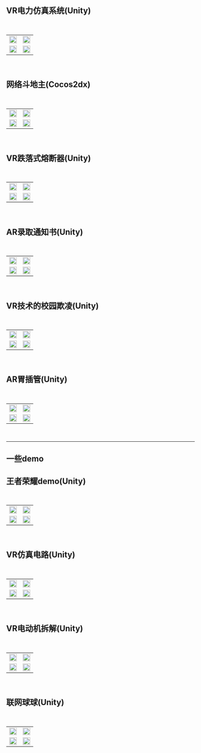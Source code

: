 <table border="0">   
  <h2>VR电力仿真系统(Unity)</h2> 
  <tr>
    <td width="50%">    
      <img src="/VR elect system/01.png" width="100%">      
    </td>
    <td width="50%">
      <img src="/VR elect system/02.png" width="100%">      
    </td></br>
  </tr>
  <tr>
    <td width="50%">
      <img src="/VR elect system/03.png" width="100%">      
    </td>
    <td width="50%">
      <img src="/VR elect system/04.png" width="100%">      
    </td>
  </tr>
</table></br>

<table border="0">   
  <h2>网络斗地主(Cocos2dx)</h2> 
  <tr>
    <td width="50%">    
      <img src="/网络斗地主/01.png" width="100%">      
    </td>
    <td width="50%">
      <img src="/网络斗地主/02.png" width="100%">      
    </td></br>
  </tr>
  <tr>
    <td width="50%">
      <img src="/网络斗地主/03.png" width="100%">      
    </td>
    <td width="50%">
      <img src="/网络斗地主/04.png" width="100%">      
    </td>
  </tr>
</table></br>

<table border="0">   
  <h2>VR跌落式熔断器(Unity)</h2> 
  <tr>
    <td width="50%">    
      <img src="/drop-out fuse/01.png" width="100%">      
    </td>
    <td width="50%">
      <img src="/drop-out fuse/02.png" width="100%">      
    </td></br>
  </tr>
  <tr>
    <td width="50%">
      <img src="/drop-out fuse/03.png" width="100%">      
    </td>
    <td width="50%">
      <img src="/drop-out fuse/04.png" width="100%">      
    </td>
  </tr>
</table></br>

<table border="0">   
  <h2>AR录取通知书(Unity)</h2> 
  <tr>
    <td width="50%">    
      <img src="/ARadmissionletter/01.png" width="100%">      
    </td>
    <td width="50%">
      <img src="/ARadmissionletter/02.png" width="100%">      
    </td></br>
  </tr>
  <tr>
    <td width="50%">
      <img src="/ARadmissionletter/03.png" width="100%">      
    </td>
    <td width="50%">
      <img src="/ARadmissionletter/04.png" width="100%">      
    </td>
  </tr>
</table></br>

<table border="0">   
  <h2>VR技术的校园欺凌(Unity)</h2> 
  <tr>
    <td width="50%">    
      <img src="/VR school bullying/01.png" width="100%">      
    </td>
    <td width="50%">
      <img src="/VR school bullying/02.png" width="100%">      
    </td></br>
  </tr>
  <tr>
    <td width="50%">
      <img src="/VR school bullying/03.png" width="100%">      
    </td>
    <td width="50%">
      <img src="/VR school bullying/04.png" width="100%">      
    </td>
  </tr>
</table></br>

<table border="0">   
  <h2>AR胃插管(Unity)</h2> 
  <tr>
    <td width="50%">    
      <img src="/AR Gastric intubation/01.png" width="100%">      
    </td>
    <td width="50%">
      <img src="/AR Gastric intubation/02.png" width="100%">      
    </td></br>
  </tr>
  <tr>
    <td width="50%">
      <img src="/AR Gastric intubation/03.png" width="100%">      
    </td>
    <td width="50%">
      <img src="/AR Gastric intubation/04.png" width="100%">      
    </td>
  </tr>
</table></br>

****
<h2>一些demo</h2> 
<table border="0">   
  <h2>王者荣耀demo(Unity)</h2> 
  <tr>
    <td width="50%">    
      <img src="/王者荣耀demo/01.png" width="100%">      
    </td>
    <td width="50%">
      <img src="/王者荣耀demo/02.png" width="100%">      
    </td></br>
  </tr>
  <tr>
    <td width="50%">
      <img src="/王者荣耀demo/03.png" width="100%">      
    </td>
    <td width="50%">
      <img src="/王者荣耀demo/04.png" width="100%">      
    </td>
  </tr>
</table></br>

<table border="0">   
  <h2>VR仿真电路(Unity)</h2> 
  <tr>
    <td width="50%">    
      <img src="/VR_artificial/01.png" width="100%">      
    </td>
    <td width="50%">
      <img src="/VR_artificial/02.png" width="100%">      
    </td></br>
  </tr>
  <tr>
    <td width="50%">
      <img src="/VR_artificial/03.png" width="100%">      
    </td>
    <td width="50%">
      <img src="/VR_artificial/04.png" width="100%">      
    </td>
  </tr>
</table></br>

<table border="0">   
  <h2>VR电动机拆解(Unity)</h2> 
  <tr>
    <td width="50%">    
      <img src="/VR_motor/01.png" width="100%">      
    </td>
    <td width="50%">
      <img src="/VR_motor/02.png" width="100%">      
    </td></br>
  </tr>
  <tr>
    <td width="50%">
      <img src="/VR_motor/03.png" width="100%">      
    </td>
    <td width="50%">
      <img src="/VR_motor/04.png" width="100%">      
    </td>
  </tr>
</table></br>

<table border="0">   
  <h2>联网球球(Unity)</h2> 
  <tr>
    <td width="50%">    
      <img src="/联网球球/01.png" width="100%">      
    </td>
    <td width="50%">
      <img src="/联网球球/02.png" width="100%">      
    </td></br>
  </tr>
  <tr>
    <td width="50%">
      <img src="/联网球球/03.png" width="100%">      
    </td>
    <td width="50%">
      <img src="/联网球球/04.png" width="100%">      
    </td>
  </tr>
</table></br>

